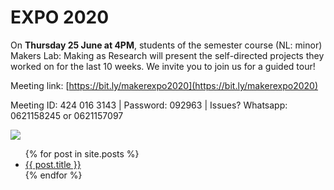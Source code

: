 # EXPO 2020

On **Thursday 25 June at 4PM**, students of the semester course (NL: minor) Makers Lab: Making as Research will present the self-directed projects they worked on for the last 10 weeks. We invite you to join us for a guided tour! 

Meeting link: [https://bit.ly/makerexpo2020](https://bit.ly/makerexpo2020)

Meeting ID: 424 016 3143  |   Password: 092963 |  Issues? Whatsapp: 0621158245 or 0621157097

![](./images/expoflyer2020.jpg)


<ul>
  {% for post in site.posts %}
    <li>
      <a href="{{ post.url }}">{{ post.title }}</a>
    </li>
  {% endfor %}
</ul>

